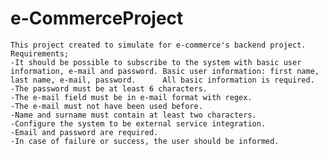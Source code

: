 # e-CommerceProject
    This project created to simulate for e-commerce's backend project.
    Requirements;
    -It should be possible to subscribe to the system with basic user information, e-mail and password. Basic user information: first name, last name, e-mail, password.      All basic information is required.
    -The password must be at least 6 characters.
    -The e-mail field must be in e-mail format with regex.
    -The e-mail must not have been used before.
    -Name and surname must contain at least two characters.
    -Configure the system to be external service integration.
    -Email and password are required.
    -In case of failure or success, the user should be informed.
